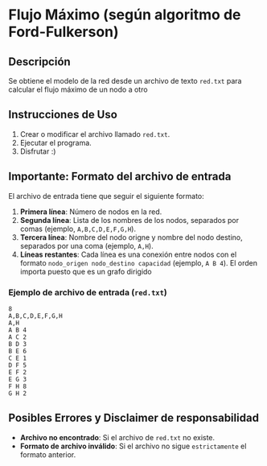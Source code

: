 # Flujo Máximo (según algoritmo de Ford-Fulkerson)

## Descripción
Se obtiene el modelo de la red desde un archivo de texto `red.txt` para calcular el flujo máximo de un nodo a otro

## Instrucciones de Uso
1. Crear o modificar el archivo llamado `red.txt`.
2. Ejecutar el programa.
3. Disfrutar :)

## Importante: Formato del archivo de entrada
El archivo de entrada tiene que seguir el siguiente formato:

1. **Primera línea**: Número de nodos en la red.
2. **Segunda línea**: Lista de los nombres de los nodos, separados por comas (ejemplo, `A,B,C,D,E,F,G,H`).
3. **Tercera línea**: Nombre del nodo origne y nombre del nodo destino, separados por una coma (ejemplo, `A,H`).
4. **Líneas restantes**: Cada línea es una conexión entre nodos con el formato `nodo_origen nodo_destino capacidad` (ejemplo, `A B 4`). El orden importa puesto que es un grafo dirigido

### Ejemplo de archivo de entrada (`red.txt`)
```
8
A,B,C,D,E,F,G,H
A,H
A B 4
A C 2
B D 3
B E 6
C E 1
D F 5
E F 2
E G 3
F H 8
G H 2
```

## Posibles Errores y Disclaimer de responsabilidad
- **Archivo no encontrado**: Si el archivo de `red.txt` no existe.
- **Formato de archivo inválido**: Si el archivo no sigue `estrictamente` el formato anterior.

